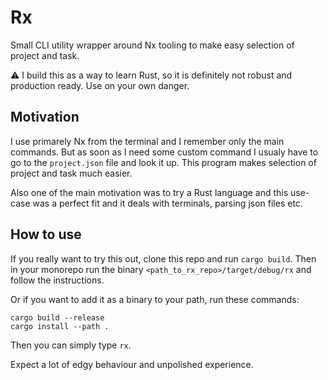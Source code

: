 # Rx

Small CLI utility wrapper around Nx tooling to make easy selection of project and task.

⚠️ I build this as a way to learn Rust, so it is definitely not robust and production ready. Use on your own danger.

## Motivation

I use primarely Nx from the terminal and I remember only the main commands. But as soon as I need
some custom command I usualy have to go to the `project.json` file and look it up. This program
makes selection of project and task much easier.

Also one of the main motivation was to try a Rust language and this use-case was a perfect fit and
it deals with terminals, parsing json files etc.

## How to use

If you really want to try this out, clone this repo and run `cargo build`. Then in your monorepo run
the binary `<path_to_rx_repo>/target/debug/rx` and follow the instructions.

Or if you want to add it as a binary to your path, run these commands:

```shell
cargo build --release
cargo install --path .
```

Then you can simply type `rx`.


Expect a lot of edgy behaviour and unpolished experience.
